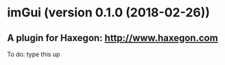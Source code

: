 # imGui (version 0.1.0 (2018-02-26))
## A plugin for Haxegon: http://www.haxegon.com

To do: type this up